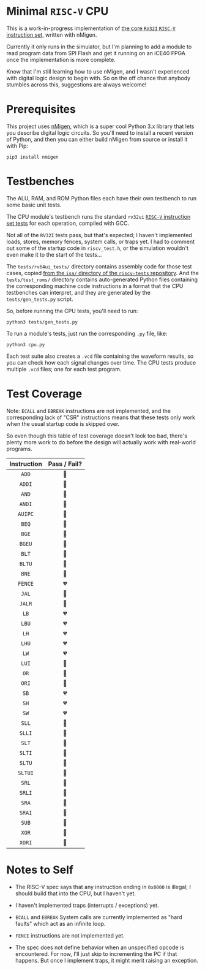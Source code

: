 # Minimal `RISC-V` CPU

This is a work-in-progress implementation of [the core `RV32I` `RISC-V` instruction set](https://riscv.org/specifications/isa-spec-pdf/), written with nMigen.

Currently it only runs in the simulator, but I'm planning to add a module to read program data from SPI Flash and get it running on an iCE40 FPGA once the implementation is more complete.

Know that I'm still learning how to use nMigen, and I wasn't experienced with digital logic design to begin with. So on the off chance that anybody stumbles across this, suggestions are always welcome!

# Prerequisites

This project uses [nMigen](https://github.com/nmigen/nmigen), which is a super cool Python 3.x library that lets you describe digital logic circuits. So you'll need to install a recent version of Python, and then you can either build nMigen from source or install it with Pip:

    pip3 install nmigen

# Testbenches

The ALU, RAM, and ROM Python files each have their own testbench to run some basic unit tests.

The CPU module's testbench runs the standard `rv32ui` [`RISC-V` instruction set tests](https://github.com/riscv/riscv-tests) for each operation, compiled with GCC.

Not all of the `RV32I` tests pass, but that's expected; I haven't implemented loads, stores, memory fences, system calls, or traps yet. I had to comment out some of the startup code in `riscv_test.h`, or the simulation wouldn't even make it to the start of the tests...

The `tests/rv64ui_tests/` directory contains assembly code for those test cases, copied [from the `isa/` directory of the `riscv-tests` repository](https://github.com/riscv/riscv-tests/tree/master/isa). And the `tests/test_roms/` directory contains auto-generated Python files containing the corresponding machine code instructions in a format that the CPU testbenches can interpret, and they are generated by the `tests/gen_tests.py` script.

So, before running the CPU tests, you'll need to run:

    python3 tests/gen_tests.py

To run a module's tests, just run the corresponding `.py` file, like:

    python3 cpu.py

Each test suite also creates a `.vcd` file containing the waveform results, so you can check how each signal changes over time. The CPU tests produce multiple `.vcd` files; one for each test program.

# Test Coverage

Note: `ECALL` and `EBREAK` instructions are not implemented, and the corresponding lack of "CSR" instructions means that these tests only work when the usual startup code is skipped over.

So even though this table of test coverage doesn't look too bad, there's plenty more work to do before the design will actually work with real-world programs.

| Instruction | Pass / Fail? |
|:-----------:|:------------:|
| `ADD`       |:green_heart: |
| `ADDI`      |:green_heart: |
| `AND`       |:green_heart: |
| `ANDI`      |:green_heart: |
| `AUIPC`     |:green_heart: |
| `BEQ`       |:green_heart: |
| `BGE`       |:green_heart: |
| `BGEU`      |:green_heart: |
| `BLT`       |:green_heart: |
| `BLTU`      |:green_heart: |
| `BNE`       |:green_heart: |
| `FENCE`     |:broken_heart:|
| `JAL`       |:green_heart: |
| `JALR`      |:green_heart: |
| `LB`        |:broken_heart:|
| `LBU`       |:broken_heart:|
| `LH`        |:broken_heart:|
| `LHU`       |:broken_heart:|
| `LW`        |:broken_heart:|
| `LUI`       |:green_heart: |
| `OR`        |:green_heart: |
| `ORI`       |:green_heart: |
| `SB`        |:broken_heart:|
| `SH`        |:broken_heart:|
| `SW`        |:broken_heart:|
| `SLL`       |:green_heart:|
| `SLLI`      |:green_heart: |
| `SLT`       |:green_heart: |
| `SLTI`      |:green_heart: |
| `SLTU`      |:green_heart: |
| `SLTUI`     |:green_heart: |
| `SRL`       |:green_heart:|
| `SRLI`      |:green_heart: |
| `SRA`       |:green_heart:|
| `SRAI`      |:green_heart: |
| `SUB`       |:green_heart: |
| `XOR`       |:green_heart: |
| `XORI`      |:green_heart: |

# Notes to Self

- The RISC-V spec says that any instruction ending in `0x0000` is illegal; I should build that into the CPU, but I haven't yet.

- I haven't implemented traps (interrupts / exceptions) yet.

- `ECALL` and `EBREAK` System calls are currently implemented as "hard faults" which act as an infinite loop.

- `FENCE` instructions are not implemented yet.

- The spec does not define behavior when an unspecified opcode is encountered. For now, I'll just skip to incrementing the PC if that happens. But once I implement traps, it might merit raising an exception.
